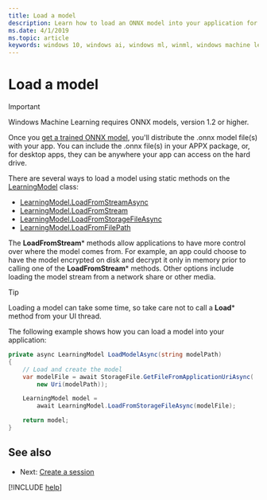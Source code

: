 ```yaml
---
title: Load a model
description: Learn how to load an ONNX model into your application for Windows Machine Learning to use.
ms.date: 4/1/2019
ms.topic: article
keywords: windows 10, windows ai, windows ml, winml, windows machine learning
---
```


# Load a model

> [!IMPORTANT]
> Windows Machine Learning requires ONNX models, version 1.2 or higher.

Once you [get a trained ONNX model](get-onnx-model.md), you'll distribute the .onnx model file(s) with your app. You can include the .onnx file(s) in your APPX package, or, for desktop apps, they can be anywhere your app can access on the hard drive.

There are several ways to load a model using static methods on the [LearningModel](/uwp/api/windows.ai.machinelearning.learningmodel) class:

* [LearningModel.LoadFromStreamAsync](/uwp/api/windows.ai.machinelearning.learningmodel.loadfromstreamasync)
* [LearningModel.LoadFromStream](/uwp/api/windows.ai.machinelearning.learningmodel.loadfromstream)
* [LearningModel.LoadFromStorageFileAsync](/uwp/api/windows.ai.machinelearning.learningmodel.loadfromstoragefileasync)
* [LearningModel.LoadFromFilePath](/uwp/api/windows.ai.machinelearning.learningmodel.loadfromfilepath)

The **LoadFromStream*** methods allow applications to have more control over where the model comes from. For example, an app could choose to have the model encrypted on disk and decrypt it only in memory prior to calling one of the **LoadFromStream*** methods. Other options include loading the model stream from a network share or other media.

> [!TIP]
> Loading a model can take some time, so take care not to call a **Load*** method from your UI thread.

The following example shows how you can load a model into your application:

```cs
private async LearningModel LoadModelAsync(string modelPath)
{
    // Load and create the model
    var modelFile = await StorageFile.GetFileFromApplicationUriAsync(
        new Uri(modelPath));

    LearningModel model =
        await LearningModel.LoadFromStorageFileAsync(modelFile);

    return model;
}
```

## See also

* Next: [Create a session](create-a-session.md)

[!INCLUDE [help](../includes/get-help.md)]
